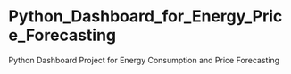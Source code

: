# Python_Dashboard_for_Energy_Price_Forecasting
Python Dashboard Project for Energy Consumption and Price Forecasting 
